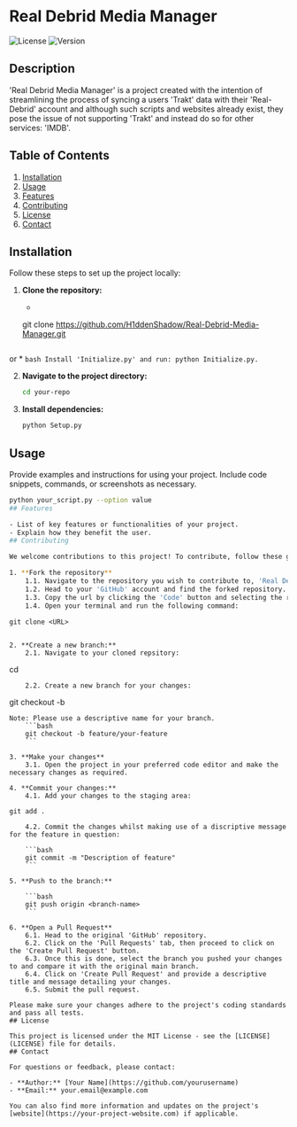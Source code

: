 # Real Debrid Media Manager
![License](https://img.shields.io/badge/license-MIT-green) ![Version](https://img.shields.io/badge/version-1.0-blue)
## Description

'Real Debrid Media Manager' is a project created with the intention of streamlining the process of syncing a users 'Trakt' data with their 'Real-Debrid' account and although such scripts and websites already exist, they pose the issue of not supporting 'Trakt' and instead do so for other services: 'IMDB'. 
## Table of Contents

1. [Installation](#installation)
2. [Usage](#usage)
3. [Features](#features)
4. [Contributing](#contributing)
5. [License](#license)
6. [Contact](#contact)
## Installation

Follow these steps to set up the project locally:

1. **Clone the repository:**

    * ```bash
    git clone https://github.com/H1ddenShadow/Real-Debrid-Media-Manager.git
    ```
or
    * ```bash
    Install 'Initialize.py' and run: python Initialize.py.
    ```

2. **Navigate to the project directory:**

    ```bash
    cd your-repo
    ```

3. **Install dependencies:**

    ```bash
    python Setup.py
    ```

## Usage

Provide examples and instructions for using your project. Include code snippets, commands, or screenshots as necessary.

```bash
python your_script.py --option value
## Features

- List of key features or functionalities of your project.
- Explain how they benefit the user.
## Contributing

We welcome contributions to this project! To contribute, follow these guidelines:

1. **Fork the repository**
    1.1. Navigate to the repository you wish to contribute to, 'Real Debrid Media Manager', on 'GitHub' and in the top-right corner of the repositorey page click the 'Fork' button.  A copy of the repsoitory should be created on your 'GitHub' account.
    1.2. Head to your 'GitHub' account and find the forked repository.
    1.3. Copy the url by clicking the 'Code' button and selecting the respective 'Copy' button.
    1.4. Open your terminal and run the following command:
```
```
git clone <URL>
```
```

2. **Create a new branch:**
    2.1. Navigate to your cloned repsitory:
```
cd <Repository-name>
```
    2.2. Create a new branch for your changes:
```
git checkout -b <branch-name>
```
Note: Please use a descriptive name for your branch.
    ```bash
    git checkout -b feature/your-feature
    ```

3. **Make your changes**
    3.1. Open the project in your preferred code editor and make the necessary changes as required.

4. **Commit your changes:**
    4.1. Add your changes to the staging area:

git add .

    4.2. Commit the changes whilst making use of a discriptive message for the feature in question:

    ```bash
    git commit -m "Description of feature"
    ```

5. **Push to the branch:**

    ```bash
    git push origin <branch-name>
    ```

6. **Open a Pull Request**
    6.1. Head to the original 'GitHub' repository.
    6.2. Click on the 'Pull Requests' tab, then proceed to click on the 'Create Pull Request' button.
    6.3. Once this is done, select the branch you pushed your changes to and compare it with the original main branch.
    6.4. Click on 'Create Pull Request' and provide a descriptive title and message detailing your changes.
    6.5. Submit the pull request.

Please make sure your changes adhere to the project's coding standards and pass all tests.
## License

This project is licensed under the MIT License - see the [LICENSE](LICENSE) file for details.
## Contact

For questions or feedback, please contact:

- **Author:** [Your Name](https://github.com/yourusername)
- **Email:** your.email@example.com

You can also find more information and updates on the project's [website](https://your-project-website.com) if applicable.
